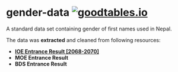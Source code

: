 # gender-data [![goodtables.io](https://goodtables.io/badge/github/amitness/gender-data.svg)](https://goodtables.io/github/amitness/gender-data)
A standard data set containing gender of first names used in Nepal.


The data was **extracted** and cleaned from following resources:

- **[IOE Entrance Result [2068-2070]](https://github.com/amitness/ioe)**
- **MOE Entrance Result**
- **BDS Entrance Result**
